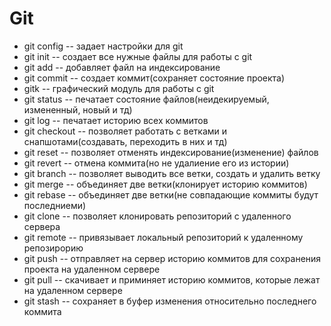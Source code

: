 # Git

* git config	-- задает настройки для git
* git init	-- создает все нужные файлы для работы с git
* git add	-- добавляет файл на индексирование
* git commit	-- создает коммит(сохраняет состояние проекта)
* gitk		-- графический модуль для работы с git
* git status	-- печатает состояние файлов(неидекируемый, измененный, новый и тд)
* git log 	-- печатает историю всех коммитов
* git checkout	-- позволяет работать с ветками и снапшотами(создавать, переходить в них и тд)
* git reset	-- позволяет отменять индексирование(изменение)  файлов
* git revert	-- отмена коммита(но не удалиение его из истории)
* git branch	-- позволяет выводить все ветки, создать и удалить ветку
* git merge	-- объединяет две ветки(клонирует историю коммитов)
* git rebase	-- объединяет две ветки(не совпадающие коммиты будут последниеми)
* git clone	-- позволяет клонировать репозиторий с удаленного сервера
* git remote	-- привязывает локальный репозиторий к удаленному репозирорию
* git push	-- отправляет на сервер историю коммитов для сохранения проекта на удаленном сервере
* git pull	-- скачивает и приминяет историю коммитов, которые лежат на удаленном сервере
* git stash	-- сохраняет в буфер изменения относительно последнего коммита
